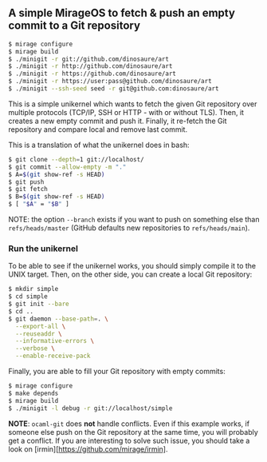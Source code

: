 ## A simple MirageOS to fetch & push an empty commit to a Git repository

```sh
$ mirage configure
$ mirage build
$ ./minigit -r git://github.com/dinosaure/art
$ ./minigit -r http://github.com/dinosaure/art
$ ./minigit -r https://github.com/dinosaure/art
$ ./minigit -r https://user:pass@github.com/dinosaure/art
$ ./minigit --ssh-seed seed -r git@github.com:dinosaure/art
```

This is a simple unikernel which wants to fetch the given Git repository
over multiple protocols (TCP/IP, SSH or HTTP - with or without TLS). Then,
it creates a new empty commit and push it. Finally, it re-fetch the Git
repository and compare local and remove last commit.

This is a translation of what the unikernel does in bash:
```sh
$ git clone --depth=1 git://localhost/
$ git commit --allow-empty -m "."
$ A=$(git show-ref -s HEAD)
$ git push
$ git fetch
$ B=$(git show-ref -s HEAD)
$ [ "$A" = "$B" ]
```

NOTE: the option `--branch` exists if you want to push on something else than
`refs/heads/master` (GitHub defaults new repositories to `refs/heads/main`).

### Run the unikernel

To be able to see if the unikernel works, you should simply compile it
to the UNIX target. Then, on the other side, you can create a local
Git repository:
```sh
$ mkdir simple
$ cd simple
$ git init --bare
$ cd ..
$ git daemon --base-path=. \
  --export-all \
  --reuseaddr \
  --informative-errors \
  --verbose \
  --enable-receive-pack
```

Finally, you are able to fill your Git repository with empty commits:
```sh
$ mirage configure
$ make depends
$ mirage build
$ ./minigit -l debug -r git://localhost/simple
```

**NOTE**: `ocaml-git` does **not** handle conflicts. Even if this example
works, if someone else push on the Git repository at the same time, you will
probably get a conflict. If you are interesting to solve such issue, you
should take a look on [irmin][https://github.com/mirage/irmin].
